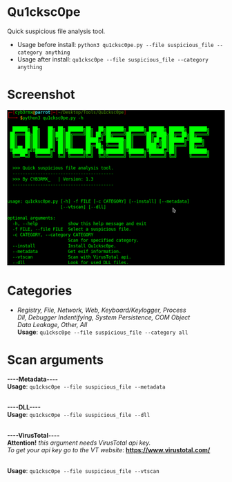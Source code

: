 # Qu1cksc0pe
Quick suspicious file analysis tool.

- Usage before install: ```python3 qu1cksc0pe.py --file suspicious_file --category anything```
- Usage after install: ```qu1cksc0pe --file suspicious_file --category anything```

# Screenshot
![Screen](Screenshot.png)

# Categories
- <i>Registry, File, Network, Web, Keyboard/Keylogger, Process<br>
     Dll, Debugger Indentifying, System Persistence, COM Object<br>
     Data Leakage, Other, All</i><br>
<b>Usage</b>: ```qu1cksc0pe --file suspicious_file --category all```

# Scan arguments
<b>----Metadata----</b><br>
<b>Usage</b>: ```qu1cksc0pe --file suspicious_file --metadata```<br><br>

<b>----DLL----</b><br>
<b>Usage</b>: ```qu1cksc0pe --file suspicious_file --dll```<br><br>

<b>----VirusTotal----</b><br>
<b>Attention!</b><i> this argument needs VirusTotal api key.</i><br>
<i>To get your api key go to the VT website</i>: <b>https://www.virustotal.com/</b>

<br><b>Usage</b>: ```qu1cksc0pe --file suspicious_file --vtscan```
